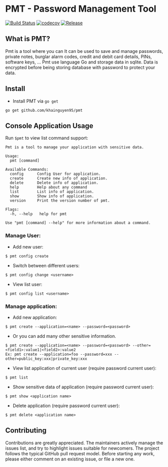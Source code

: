 # PMT - Password Management Tool
[![Build Status](https://travis-ci.org/khainguyen95/pmt.svg)](https://travis-ci.org/khainguyen95/pmt) [![codecov](https://codecov.io/gh/khainguyen95/pmt/branch/master/graph/badge.svg)](https://codecov.io/gh/khainguyen95/pmt) [![Release](https://img.shields.io/github/release/khainguyen95/pmt.svg?style=flat-square)](https://github.com/khainguyen95/pmt/releases) 
## What is PMT?

Pmt is a tool where you can It can be used to save and manage passwords, private notes, burglar alarm codes, credit and debit card details, PINs, software keys, …
Pmt use language Go and storage data in sqlite. Data is encrypted before being storing database with password to protect your data.
## Install
- Install PMT via `go get`
```
go get github.com/khainguyen95/pmt
```
## Console Application Usage
Run `$pmt` to view list command support:
```
Pmt is a tool to manage your application with sensitive data.

Usage:
  pmt [command]

Available Commands:
  config      Config User for application.
  create      Create new info of application.
  delete      Delete info of application.
  help        Help about any command
  list        List info of application.
  show        Show info of application.
  version     Print the version number of pmt.

Flags:
  -h, --help   help for pmt

Use "pmt [command] --help" for more information about a command.
```
### Manage User:
- Add new user:
```
$ pmt config create
```
- Switch between different users: 
```
$ pmt config change <username>
```
- View list user:
```
$ pmt config list <username>
```
### Manage application:

- Add new application:
```
$ pmt create --application=<name> --password=<password>
```
- Or you can add many other sensitive information.
```
$ pmt create --application=<name> --password=<password> --other=<field1>:value1|<field2>:value2
Ex: pmt create --application=foo --password=xxx --other=public_key:xxx|private_key:xxx
```
- View list application of current user (require password current user):
```
$ pmt list
```
- Show sensitive data of application (require password current user):
```
$ pmt show <application name>
```
- Delete application (require password current user):
```
$ pmt delete <application name>
```
## Contributing

Contributions are greatly appreciated. The maintainers actively manage the issues list, and try to highlight issues suitable for newcomers. The project follows the typical GitHub pull request model.  Before starting any work, please either comment on an existing issue, or file a new one.
